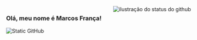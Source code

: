 <img align='right' src="https://github-readme-stats.vercel.app/api?username=MarcosFSantos&show_icons=true&title_color=960200&text_color=241e4e&icon_color=783c00&bg_color=eadaa2&cache_seconds=2300" alt="ilustração do status do github">

### Olá, meu nome é Marcos França!

<img src="https://img.shields.io/static/v1?label=Overview&message=MarcosFSantos&color=eadaa2&style=for-the-badge&logo=GitHub" alt="Static GitHub">
